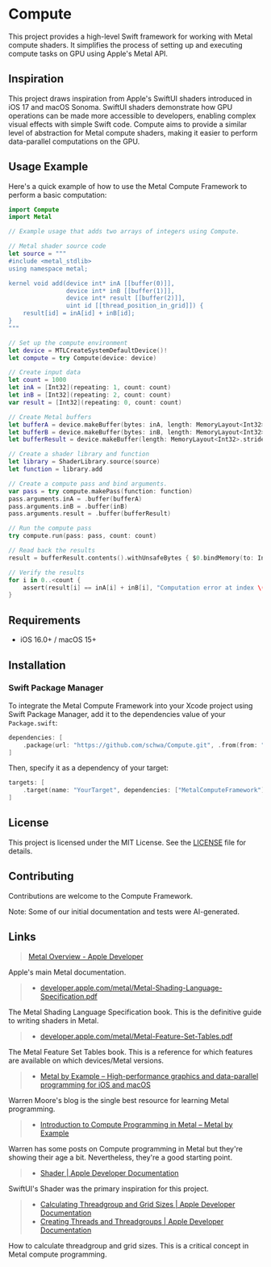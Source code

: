 # Compute

This project provides a high-level Swift framework for working with Metal compute shaders. It simplifies the process of setting up and executing compute tasks on GPU using Apple's Metal API.

## Inspiration

This project draws inspiration from Apple's SwiftUI shaders introduced in iOS 17 and macOS Sonoma. SwiftUI shaders demonstrate how GPU operations can be made more accessible to developers, enabling complex visual effects with simple Swift code. Compute aims to provide a similar level of abstraction for Metal compute shaders, making it easier to perform data-parallel computations on the GPU.


## Usage Example

Here's a quick example of how to use the Metal Compute Framework to perform a basic computation:

```swift
import Compute
import Metal

// Example usage that adds two arrays of integers using Compute.

// Metal shader source code
let source = """
#include <metal_stdlib>
using namespace metal;

kernel void add(device int* inA [[buffer(0)]],
                device int* inB [[buffer(1)]],
                device int* result [[buffer(2)]],
                uint id [[thread_position_in_grid]]) {
    result[id] = inA[id] + inB[id];
}
"""

// Set up the compute environment
let device = MTLCreateSystemDefaultDevice()!
let compute = try Compute(device: device)

// Create input data
let count = 1000
let inA = [Int32](repeating: 1, count: count)
let inB = [Int32](repeating: 2, count: count)
var result = [Int32](repeating: 0, count: count)

// Create Metal buffers
let bufferA = device.makeBuffer(bytes: inA, length: MemoryLayout<Int32>.stride * count, options: [])!
let bufferB = device.makeBuffer(bytes: inB, length: MemoryLayout<Int32>.stride * count, options: [])!
let bufferResult = device.makeBuffer(length: MemoryLayout<Int32>.stride * count, options: [])!

// Create a shader library and function
let library = ShaderLibrary.source(source)
let function = library.add

// Create a compute pass and bind arguments.
var pass = try compute.makePass(function: function)
pass.arguments.inA = .buffer(bufferA)
pass.arguments.inB = .buffer(inB)
pass.arguments.result = .buffer(bufferResult)

// Run the compute pass
try compute.run(pass: pass, count: count)

// Read back the results
result = bufferResult.contents().withUnsafeBytes { $0.bindMemory(to: Int32.self) }

// Verify the results
for i in 0..<count {
    assert(result[i] == inA[i] + inB[i], "Computation error at index \(i)")
}
```

## Requirements

- iOS 16.0+ / macOS 15+

## Installation

### Swift Package Manager

To integrate the Metal Compute Framework into your Xcode project using Swift Package Manager, add it to the dependencies value of your `Package.swift`:

```swift
dependencies: [
    .package(url: "https://github.com/schwa/Compute.git", .from(from: "0.0.1"))
]
```

Then, specify it as a dependency of your target:

```swift
targets: [
    .target(name: "YourTarget", dependencies: ["MetalComputeFramework"]),
]
```

## License

This project is licensed under the MIT License. See the [LICENSE](LICENSE) file for details.

## Contributing

Contributions are welcome to the Compute Framework.

Note: Some of our initial documentation and tests were AI-generated.

## Links

> [Metal Overview - Apple Developer](https://developer.apple.com/metal/)

Apple's main Metal documentation.

> - [developer.apple.com/metal/Metal-Shading-Language-Specification.pdf](https://developer.apple.com/metal/Metal-Shading-Language-Specification.pdf)

The Metal Shading Language Specification book. This is the definitive guide to writing shaders in Metal.

> - [developer.apple.com/metal/Metal-Feature-Set-Tables.pdf](https://developer.apple.com/metal/Metal-Feature-Set-Tables.pdf)

The Metal Feature Set Tables book. This is a reference for which features are available on which devices/Metal versions.

> - [Metal by Example – High-performance graphics and data-parallel programming for iOS and macOS](https://metalbyexample.com)

Warren Moore's blog is the single best resource for learning Metal programming.

> - [Introduction to Compute Programming in Metal – Metal by Example](https://metalbyexample.com/introduction-to-compute/)

Warren has some posts on Compute programming in Metal but they're showing their age a bit. Nevertheless, they're a good starting point.

> - [Shader | Apple Developer Documentation](https://developer.apple.com/documentation/swiftui/shader)

SwiftUI's Shader was the primary inspiration for this project.

> - [Calculating Threadgroup and Grid Sizes | Apple Developer Documentation](https://developer.apple.com/documentation/metal/compute_passes/calculating_threadgroup_and_grid_sizes)
> - [Creating Threads and Threadgroups | Apple Developer Documentation](https://developer.apple.com/documentation/metal/compute_passes/creating_threads_and_threadgroups)

How to calculate threadgroup and grid sizes. This is a critical concept in Metal compute programming.
